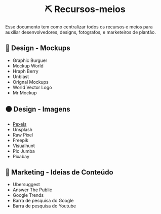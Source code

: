 <h1 align="center">⛏️ Recursos-meios </h1>
Esse documento tem como centralizar todos os recursos e meios para auxiliar desenvolvedores, designs, fotografos, e marketeiros de plantão.

## 🔴 Design - Mockups
* Graphic Burguer
* Mockup World
* Hraph Berry
* Unblast
* Orignal Mockups
* World Vector Logo
* Mr Mockup

## ⚫ Design - Imagens
* [Pexels](https://pexels.com/)
* Unsplash
* Raw Pixel
* Freepik
* Visualhunt
* Pic Jumba
* Pixabay

## 🔴 Marketing - Ideias de Conteúdo
* Ubersuggest
* Answer The Public
* Google Trends
* Barra de pesquisa do Google
* Barra de pesquisa do Youtube